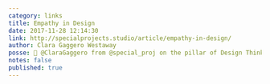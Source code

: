 ```yaml
---
category: links
title: Empathy in Design
date: 2017-11-28 12:14:30
link: http://specialprojects.studio/article/empathy-in-design/
author: Clara Gaggero Westaway
posse: 🔗 @ClaraGaggero from @special_proj on the pillar of Design Thinking - empathy.
notes: false
published: true
---
```

